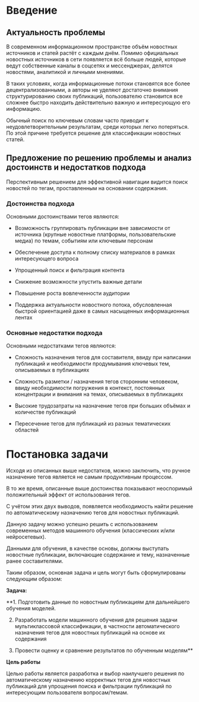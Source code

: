 # Введение

## Актуальность проблемы

В современном информационном пространстве объём новостных источников и статей растёт с каждым днём. Помимо официальных
новостных источников в сети появляется всё больше людей, которые ведут собственные каналы в соцсетях и мессенджерах,
делятся новостями, аналитикой и личными мнениями. 

В таких условиях, когда информационные потоки становятся все более децентрализованными, а авторы не уделяют достаточно
внимания структурированию своих публикаций, пользователю становится все сложнее быстро находить действительно важную и
интересующую его информацию. 

Обычный поиск по ключевым словам часто приводит к неудовлетворительным результатам, среди которых легко потеряться. По
этой причине требуется решение для классификации новостных статей. 

## Предложение по решению проблемы и анализ достоинств и недостатков подхода

Перспективным решением для эффективной навигации видится поиск новостей по тегам, проставленным на основании содержания.

### Достоинства подхода

Основными достоинствами тегов являются:

- Возможность группировать публикации вне зависимости от источника (крупные новостные платформы, пользовательские медиа)
  по темам, событиям или ключевым персонам

- Обеспечение доступа к полному списку материалов в рамках интересующего вопроса

- Упрощенный поиск и фильтрация контента

- Снижение возможности упустить важные детали

- Повышение роста вовлеченности аудитории

- Поддержка актуальности новостного потока, обусловленная быстрой ориентацией даже в самых насыщенных информационных
  лентах

### Основные недостатки подхода

Основными недостатками тегов являются: 

- Сложность назначения тегов для составителя, ввиду при написании публикаций и необходимости продумывания ключевых тем,
  описываемых в публикациях

- Сложность разметки / назначения тегов сторонним человеком, ввиду необходимости погружения в контекст, постоянных
  концентрации и внимания на темах, описываемых в публикациях

- Высокие трудозатраты на назначение тегов при больших объёмах и количестве публикаций

- Пересечение тегов для публикаций из разных тематических областей


# Постановка задачи

Исходя из описанных выше недостатков, можно заключить, что ручное назначение тегов является не самым продуктивным
процессом. 

В то же время, описанные выше достоинства показывают неоспоримый положительный эффект от использования тегов.

С учётом этих двух выводов, появляется необходимость найти решение по автоматическому назначению тегов для новостных
публикаций.

Данную задачу можно успешно решить с использованием современных методов машинного обучения (классических и/или
нейросетевых). 

Данными для обучения, в качестве основы, должны выступать новостные публикации, включающие содержание и тему,
назначенные ранее составителями.

Таким образом, основная задача и цель могут быть сформулированы следующим образом:

**Задача:**

**1. Подготовить данные по новостным публикациям для дальнейшего обучения моделей. 

2. Разработать модели машинного обучения для решения задачи мультиклассовой классификации, в частности автоматического
   назначения тегов для новостных публикаций на основе их содержания

3. Провести оценку и сравнение результатов по обученным моделям**

**Цель работы** 

Целью работы является разработка и выбор наилучшего решения по автоматическому назначению корректных тегов для новостных
публикаций для упрощения поиска и фильтрации публикаций по интересующим пользователя вопросам/темам.